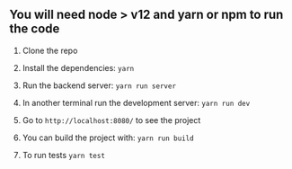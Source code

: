 ## You will need node > v12 and yarn or npm to run the code

1. Clone the repo

2. Install the dependencies:
`yarn`

3. Run the backend server:
`yarn run server`

4. In another terminal run the development server:
`yarn run dev`

5. Go to `http://localhost:8080/` to see the project

6. You can build the project with:
`yarn run build`

7. To run tests
`yarn test`